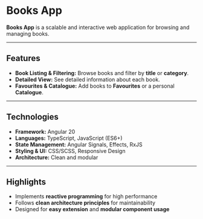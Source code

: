 # Books App

**Books App** is a scalable and interactive web application for browsing and managing books.

---

## Features
- **Book Listing & Filtering:** Browse books and filter by **title** or **category**.
- **Detailed View:** See detailed information about each book.
- **Favourites & Catalogue:** Add books to **Favourites** or a personal **Catalogue**.

---

## Technologies
- **Framework:** Angular 20
- **Languages:** TypeScript, JavaScript (ES6+)
- **State Management:** Angular Signals, Effects, RxJS
- **Styling & UI:** CSS/SCSS, Responsive Design
- **Architecture:** Clean and modular

---

## Highlights
- Implements **reactive programming** for high performance
- Follows **clean architecture principles** for maintainability
- Designed for **easy extension** and **modular component usage**
